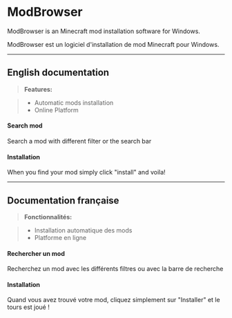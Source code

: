 ModBrowser
===================


ModBrowser is an Minecraft mod installation software for Windows.

ModBrowser est un logiciel d'installation de mod Minecraft pour Windows.

----------


English documentation
-------------

> **Features:**

> - Automatic mods installation
> - Online Platform

#### Search mod

Search a mod with different filter or the search bar

#### Installation

When you find your mod simply click "install" and voila!

----------

Documentation française
-------------

> **Fonctionnalités:**

> - Installation automatique des mods
> - Platforme en ligne

#### Rechercher un mod

Recherchez un mod avec les différents filtres ou avec la barre de recherche

#### Installation

Quand vous avez trouvé votre mod, cliquez simplement sur "Installer" et le tours est joué !
